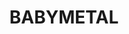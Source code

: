 ---
title: BABYMETAL
crosslinks:
- SakuraGakuin
- youtubot
- u_imguralbumbot
- BABYMETALMemes
- place
- ShitTheFalseSay
- MassdropBot
- BABYMETALReactVideos
- YUIMETAL
- videos
- BABYMETALEspanol
- autourbanbot
- Music
- Korn
- john_yukis_bots
- BandMaid
- BABYMETALJapanese
- pics
- OutOfTheLoop
- BABYMETAL_japan
---
